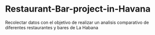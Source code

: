 # Restaurant-Bar-project-in-Havana
Recolectar datos con el objetivo de realizar un analisis comparativo de diferentes restaurantes y bares de La Habana
